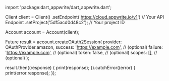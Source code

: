 import 'package:dart_appwrite/dart_appwrite.dart';

Client client = Client()
  .setEndpoint('https://cloud.appwrite.io/v1') // Your API Endpoint
  .setProject('5df5acd0d48c2'); // Your project ID

Account account = Account(client);

Future result = account.createOAuth2Session(
  provider:  OAuthProvider.amazon,
  success: 'https://example.com', // (optional)
  failure: 'https://example.com', // (optional)
  token: false, // (optional)
  scopes: [], // (optional)
);

result.then((response) {
  print(response);
}).catchError((error) {
  print(error.response);
});
